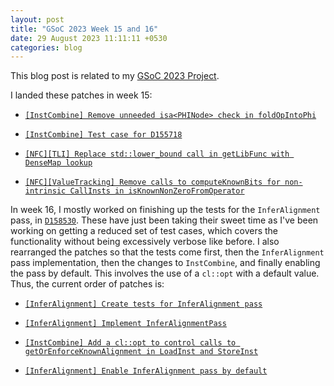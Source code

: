 ```yaml
---
layout: post
title: "GSoC 2023 Week 15 and 16"
date: 29 August 2023 11:11:11 +0530
categories: blog
---
```


This blog post is related to my [GSoC 2023 Project][project-link].

I landed these patches in week 15:

- [`[InstCombine] Remove unneeded isa<PHINode> check in foldOpIntoPhi`][phab-link-1]

- [`[InstCombine] Test case for D155718`][phab-link-2]

- [`[NFC][TLI] Replace std::lower_bound call in getLibFunc with DenseMap lookup`][phab-link-3]

- [`[NFC][ValueTracking] Remove calls to computeKnownBits for non-intrinsic CallInsts in isKnownNonZeroFromOperator`][phab-link-4]

In week 16, I mostly worked on finishing up the tests for the `InferAlignment` pass, in [`D158530`][phab-link-5]. These
have just been taking their sweet time as I've been working on getting a reduced set of test cases, which covers the
functionality without being excessively verbose like before. I also rearranged the patches so that the tests come first,
then the `InferAlignment` pass implementation, then the changes to `InstCombine`, and finally enabling the pass by
default. This involves the use of a `cl::opt` with a default value. Thus, the current order of patches is:

- [`[InferAlignment] Create tests for InferAlignment pass`][phab-link-5]

- [`[InferAlignment] Implement InferAlignmentPass`][phab-link-6]

- [`[InstCombine] Add a cl::opt to control calls to getOrEnforceKnownAlignment in LoadInst and StoreInst`][phab-link-7]

- [`[InferAlignment] Enable InferAlignment pass by default`][phab-link-8]

[project-link]: https://summerofcode.withgoogle.com/programs/2023/projects/JdqGUwNq
[phab-link-1]: https://reviews.llvm.org/D155718
[phab-link-2]: https://reviews.llvm.org/D155726
[phab-link-3]: https://reviews.llvm.org/D157951
[phab-link-4]: https://reviews.llvm.org/D158095
[phab-link-5]: https://reviews.llvm.org/D158530
[phab-link-6]: https://reviews.llvm.org/D158529
[phab-link-7]: https://reviews.llvm.org/D158527
[phab-link-8]: https://reviews.llvm.org/D158600
